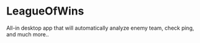 # LeagueOfWins
All-in desktop app that will automatically analyze enemy team, check ping, and much more..
